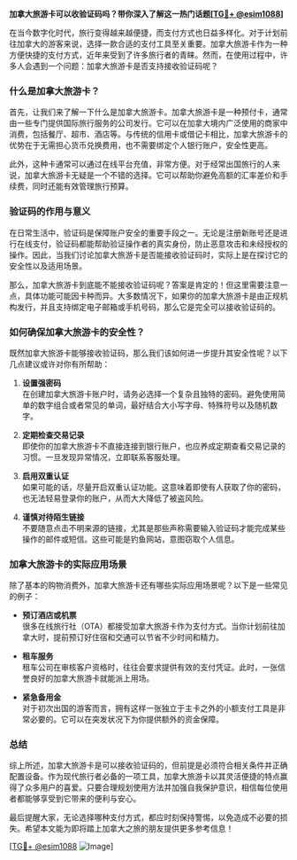**加拿大旅游卡可以收验证码吗？带你深入了解这一热门话题[[TG💪+ @esim1088](https://t.me/s/esim1088)]**

在当今数字化时代，旅行变得越来越便捷，而支付方式也日益多样化。对于计划前往加拿大的游客来说，选择一款合适的支付工具至关重要。加拿大旅游卡作为一种方便快捷的支付方式，近年来受到了许多旅行者的青睐。然而，在使用过程中，许多人会遇到一个问题：加拿大旅游卡是否支持接收验证码呢？

### **什么是加拿大旅游卡？**

首先，让我们来了解一下什么是加拿大旅游卡。加拿大旅游卡是一种预付卡，通常由一些专门提供国际旅行服务的公司发行。它可以在加拿大境内广泛使用的商家中消费，包括餐厅、超市、酒店等。与传统的信用卡或借记卡相比，加拿大旅游卡的优势在于无需担心货币兑换费用，也不需要绑定个人银行账户，安全性更高。

此外，这种卡通常可以通过在线平台充值，非常方便。对于经常出国旅行的人来说，加拿大旅游卡无疑是一个不错的选择。它可以帮助你避免高额的汇率差价和手续费，同时还能有效管理旅行预算。

### **验证码的作用与意义**

在日常生活中，验证码是保障账户安全的重要手段之一。无论是注册新账号还是进行在线支付，验证码都能帮助验证操作者的真实身份，防止恶意攻击和未经授权的操作。因此，当我们讨论加拿大旅游卡是否能接收验证码时，实际上是在探讨它的安全性以及适用场景。

那么，加拿大旅游卡到底能不能接收验证码呢？答案是肯定的！但这里需要注意一点，具体功能可能因卡种而异。大多数情况下，如果你的加拿大旅游卡是由正规机构发行，并且支持绑定电子邮箱或手机号码，那么它是完全可以接收验证码的。

### **如何确保加拿大旅游卡的安全性？**

既然加拿大旅游卡能够接收验证码，那么我们该如何进一步提升其安全性呢？以下几点建议或许对你有所帮助：

1. **设置强密码**  
   在创建加拿大旅游卡账户时，请务必选择一个复杂且独特的密码。避免使用简单的数字组合或者常见的单词，最好结合大小写字母、特殊符号以及随机数字。

2. **定期检查交易记录**  
   即使你的加拿大旅游卡不直接连接到银行账户，也应养成定期查看交易记录的习惯。一旦发现异常情况，立即联系客服处理。

3. **启用双重认证**  
   如果可能的话，尽量开启双重认证功能。这意味着即使有人获取了你的密码，也无法轻易登录你的账户，从而大大降低了被盗风险。

4. **谨慎对待陌生链接**  
   不要随意点击不明来源的链接，尤其是那些声称需要输入验证码才能完成某些操作的邮件或短信。这些可能是钓鱼网站，意图窃取个人信息。

### **加拿大旅游卡的实际应用场景**

除了基本的购物消费外，加拿大旅游卡还有哪些实际应用场景呢？以下是一些常见的例子：

- **预订酒店或机票**  
  很多在线旅行社（OTA）都接受加拿大旅游卡作为支付方式。当你计划前往加拿大时，提前预订好住宿和交通可以节省不少时间和精力。

- **租车服务**  
  租车公司在审核客户资格时，往往会要求提供有效的支付凭证。此时，一张信誉良好的加拿大旅游卡就能派上用场。

- **紧急备用金**  
  对于初次出国的游客而言，拥有这样一张独立于主卡之外的小额支付工具是非常必要的。它可以在突发状况下为你提供额外的资金保障。

### **总结**

综上所述，加拿大旅游卡是可以接收验证码的，但前提是必须符合相关条件并正确配置设备。作为现代旅行者必备的一项工具，加拿大旅游卡以其灵活便捷的特点赢得了众多用户的喜爱。只要合理规划使用方法并加强自我保护意识，相信每位使用者都能够享受到它带来的便利与安心。

最后提醒大家，无论选择哪种支付方式，都应时刻保持警惕，以免造成不必要的损失。希望本文能为即将踏上加拿大之旅的朋友提供更多参考信息！

[[TG💪+ @esim1088](https://t.me/s/esim1088) ![Image](https://i.postimg.cc/4NQfJmqS/Snipaste-2025-05-13-00-14-12.png)]